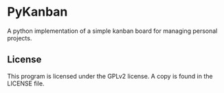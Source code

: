 # PyKanban

A python implementation of a simple kanban board for managing personal projects.

## License

This program is licensed under the GPLv2 license. A copy is found in the LICENSE file.
